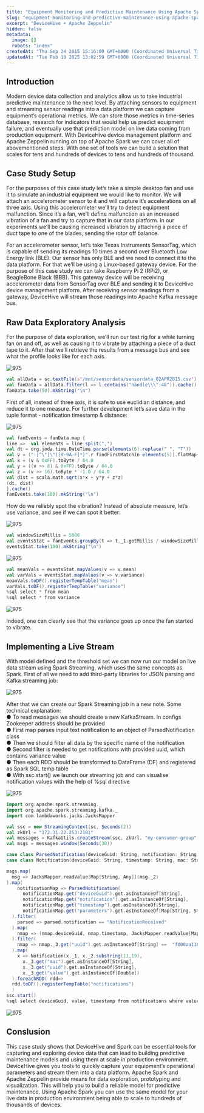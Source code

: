 ```yaml
---
title: "Equipment Monitoring and Predictive Maintenance Using Apache Spark"
slug: "equipment-monitoring-and-predictive-maintenance-using-apache-spark"
excerpt: "DeviceHive + Apache Zeppelin"
hidden: false
metadata: 
  image: []
  robots: "index"
createdAt: "Thu Sep 24 2015 15:16:00 GMT+0000 (Coordinated Universal Time)"
updatedAt: "Tue Feb 18 2025 13:02:59 GMT+0000 (Coordinated Universal Time)"
---
```

## Introduction

Modern device data collection and analytics allow us to take industrial predictive maintenance to the next level. By attaching sensors to equipment and streaming sensor readings into a data platform we can capture equipment’s operational metrics. We can store those metrics in time-series database, research for indicators that would help us predict equipment failure, and eventually use that prediction model on live data coming from production equipment. With DeviceHive device management platform and Apache Zeppelin running on top of Apache Spark we can cover all of abovementioned steps. With one set of tools we can build a solution that scales for tens and hundreds of devices to tens and hundreds of thousand.  

## Case Study Setup

For the purposes of this case study let’s take a simple desktop fan and use it to simulate an industrial equipment we would like to monitor. We will attach an accelerometer sensor to it and will capture it’s accelerations on all three axis. Using this accelerometer we’ll try to detect equipment malfunction. Since it’s a fan, we’ll define malfunction as an increased vibration of a fan and try to capture that in our data platform. In our experiments we’ll be causing increased vibration by attaching a piece of duct tape to one of the blades, sending the rotor off balance. 

For an accelerometer sensor, let’s take Texas Instruments SensorTag, which is capable of sending its readings 10 times a second over Bluetooth Low Energy link (BLE). Our sensor has only BLE and we need to connect it to the data platform. For that we’ll be using a Linux-based gateway device. For the purpose of this case study we can take Raspberry Pi 2 (RPi2), or BeagleBone Black (BBB). This gateway device will be receiving accelerometer data from SensorTag over BLE and sending it to DeviceHive device management platform. After receiving sensor readings from a gateway, DeviceHive will stream those readings into Apache Kafka message bus.

## Raw Data Exploratory Analysis

For the purpose of data exploration, we’ll run our test rig for a while turning fan on and off, as well as causing it to vibrate by attaching a piece of a duct tape to it. After that we’ll retrieve the results from a message bus and see what the profile looks like for each axis.

![975](https://files.readme.io/JwvMCsUNQDOJanEcwfTi_Picture1.png "Picture1.png")

```scala
val allData = sc.textFile(s"/mnt/sensordata/sensordata_02APR2015.csv")
val fanData = allData.filter(l => l.contains("handle\\\":48")).cache()
fanData.take(50).mkString("\n")
```

First of all, instead of three axis, it is safe to use euclidian distance, and reduce it to one measure. For further development let’s save data in the tuple format - notification timestamp & distance:

![975](https://files.readme.io/Q8DOsP7TTY2fkQJtWYxI_Picture1.png "Picture1.png")

```scala
val fanEvents = fanData.map {
line =>  val elements = line.split(",")
val dt = org.joda.time.DateTime.parse(elements(6).replace(" ", "T"))
val v = (":[^\"]\"([0-9A-F]*)".r findFirstMatchIn elements(5)).flatMap{ m => Some(java.lang.Integer.parseInt(m.group(1), 16)) }.getOrElse(0)
val x = (v & 0xFF).toByte / 64.0
val y = ((v >> 8) & 0xFF).toByte / 64.0
val z = (v >> 16).toByte * -1.0 / 64.0  
val dist = scala.math.sqrt(x*x + y*y + z*z)  
(dt, dist)
}.cache()
fanEvents.take(100).mkString("\n")
```

How do we reliably spot the vibration? Instead of absolute measure, let’s use variance, and see if we can spot it better:

![975](https://files.readme.io/JKEA3INwRjug7hsFO9oC_Picture1.png "Picture1.png")

```scala
val windowSizeMillis = 5000
val eventsStat = fanEvents.groupBy(t => t._1.getMillis / windowSizeMillis).mapValues(v => breeze.stats.meanAndVariance(v.map(_._2))).sortByKey().cache()
eventsStat.take(100).mkString("\n")
```

![975](https://files.readme.io/YHklHtp9QuuMPBC2X35S_Picture1.png "Picture1.png")

```scala
val meanVals = eventsStat.mapValues(v => v.mean)
val varVals = eventsStat.mapValues(v => v.variance)
meanVals.toDF().registerTempTable("mean")
varVals.toDF().registerTempTable("variance")
%sql select * from mean
%sql select * from variance
```

![975](https://files.readme.io/MXrOqaxSjiZfV1b7xr6u_Picture1.png "Picture1.png")

Indeed, one can clearly see that the variance goes up once the fan started to vibrate.

## Implementing a Live Stream

With model defined and the threshold set we can now run our model on live data stream using Spark Streaming, which uses the same concepts as Spark. First of all we need to add third-party libraries for JSON parsing and Kafka streaming job:

![975](https://files.readme.io/xayw74JDSRS3wJONUgE6_Picture1.png "Picture1.png")

After that we can create our Spark Streaming job in a new note. Some technical explanation:  
●	To read messages we should create a new KafkaStream. In configs Zookeeper address should be provided  
●	First map parses input text notification to an object of ParsedNotification class  
●	Then we should filter all data by the specific name of the notification  
●	Second filter is needed to get notifications with provided uuid, which contains variance value  
●	Then each RDD should be transformed to DataFrame (DF) and registered as Spark SQL temp table  
●	With ssc.start() we launch our streaming job and can visualise notification values with the help of %sql directive

![975](https://files.readme.io/pSOrcVWtQ6eRNh0TvUmQ_Picture1.png "Picture1.png")

```scala
import org.apache.spark.streaming._
import org.apache.spark.streaming.kafka._
import com.lambdaworks.jacks.JacksMapper

val ssc = new StreamingContext(sc, Seconds(2))
val zkUrl = "172.31.22.253:2181"
val messages = KafkaUtils.createStream(ssc, zkUrl, "my-consumer-group", Map("device_notification" -> 1))
val msgs = messages.window(Seconds(30))

case class ParsedNotification(deviceGuid: String, notification: String, timestamp: String, parameters: String)
case class Notification(deviceGuid: String, timestamp: String, mac: String, uuid:String, value: Double)

msgs.map(
  msg => JacksMapper.readValue[Map[String, Any]](msg._2)
).map(
    notificationMap => ParsedNotification(
      notificationMap.get("deviceGuid").get.asInstanceOf[String],
      notificationMap.get("notification").get.asInstanceOf[String],
      notificationMap.get("timestamp").get.asInstanceOf[String],
      notificationMap.get("parameters").get.asInstanceOf[Map[String, String]].getOrElse("jsonString", "{}"))
  ).filter(
    parsed => parsed.notification == "NotificationReceived"
  ).map(
    nmap => (nmap.deviceGuid, nmap.timestamp, JacksMapper.readValue[Map[String, Any]](nmap.parameters))
  ).filter(
    nmap => nmap._3.get("uuid").get.asInstanceOf[String] ==  "f000aa1104514000b000000000000000"
  ).map(
    x => Notification(x._1, x._2.substring(11,19),
      x._3.get("mac").get.asInstanceOf[String],
      x._3.get("uuid").get.asInstanceOf[String],
      x._3.get("value").get.asInstanceOf[Double])
  ).foreachRDD( rdd=>
  rdd.toDF().registerTempTable("notifications")
  )
ssc.start()
%sql select deviceGuid, value, timestamp from notifications where value > ${threshold=0.2}
```

![975](https://files.readme.io/sXEgpHBTRLOGOdpzsIR0_Picture1.png "Picture1.png")

## Conslusion

This case study shows that DeviceHive and Spark can be essential tools for capturing and exploring device data that can lead to building predictive maintenance models and using them at scale in production environment. DeviceHive gives you tools to quickly capture your equipment’s operational parameters and stream them into a data platform. Apache Spark and Apache Zeppelin provide means for data exploration, prototyping and visualization. This will help you to build a reliable model for predictive maintenance. Using Apache Spark you can use the same model for your live data in production environment being able to scale to hundreds of thousands of devices.
